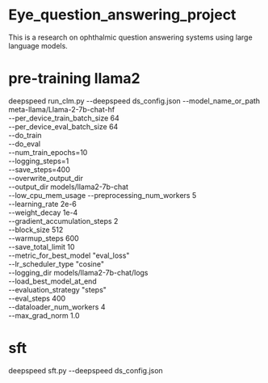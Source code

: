 # Eye_question_answering_project
This is a research on ophthalmic question answering systems using large language models.

# pre-training llama2
deepspeed run_clm.py --deepspeed ds_config.json --model_name_or_path meta-llama/Llama-2-7b-chat-hf \
    --per_device_train_batch_size 64 \
    --per_device_eval_batch_size 64 \
    --do_train \
    --do_eval \
    --num_train_epochs=10 \
    --logging_steps=1 \
    --save_steps=400 \
    --overwrite_output_dir \
    --output_dir models/llama2-7b-chat \
    --low_cpu_mem_usage --preprocessing_num_workers 5 \
    --learning_rate 2e-6 \
    --weight_decay 1e-4 \
    --gradient_accumulation_steps 2 \
    --block_size 512 \
    --warmup_steps 600 \
    --save_total_limit 10 \
    --metric_for_best_model "eval_loss" \
    --lr_scheduler_type "cosine" \
    --logging_dir models/llama2-7b-chat/logs \
    --load_best_model_at_end \
    --evaluation_strategy "steps" \
    --eval_steps 400 \
    --dataloader_num_workers 4 \
    --max_grad_norm 1.0

# sft
deepspeed sft.py --deepspeed ds_config.json